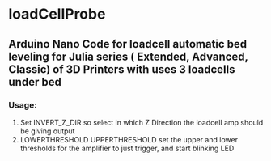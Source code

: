 # loadCellProbe

## Arduino Nano Code for loadcell automatic bed leveling for Julia series ( Extended, Advanced, Classic) of 3D Printers with uses 3 loadcells under bed

### Usage:
1. Set INVERT_Z_DIR so select in which Z Direction the loadcell amp should be giving output
2. LOWERTHRESHOLD UPPERTHRESHOLD set the upper and lower thresholds for the amplifier to just trigger, and start blinking LED